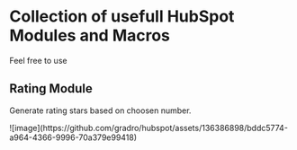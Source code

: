 <h1>Collection of usefull HubSpot Modules and Macros</h1>
<p>Feel free to use</p>


<h2>Rating Module</h2>
<p>Generate rating stars based on choosen number.</p>
![image](https://github.com/gradro/hubspot/assets/136386898/bddc5774-a964-4366-9996-70a379e99418)
